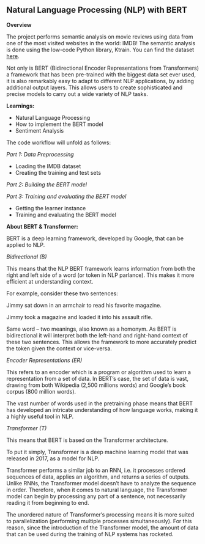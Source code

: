 ## Natural Language Processing (NLP) with BERT

**Overview**

The project performs semantic analysis on movie reviews using data from one of the most visited websites in the world: IMDB! The semantic analysis is done using the low-code Python library, Ktrain. You can find the dataset [here](https://ai.stanford.edu/~amaas/data/sentiment/).

Not only is BERT (Bidirectional Encoder Representations from Transformers) a framework that has been pre-trained with the biggest data set ever used, it is also remarkably easy to adapt to different NLP applications, by adding additional output layers. This allows users to create sophisticated and precise models to carry out a wide variety of NLP tasks.

**Learnings:**

- Natural Language Processing
- How to implement the BERT model
- Sentiment Analysis

The code workflow will unfold as follows:

*Part 1: Data Preprocessing*
- Loading the IMDB dataset
- Creating the training and test sets

*Part 2: Building the BERT model*

*Part 3: Training and evaluating the BERT model*
- Getting the learner instance
- Training and evaluating the BERT model

**About BERT & Transformer:**

BERT is a deep learning framework, developed by Google, that can be applied to NLP. 

*Bidirectional (B)*

This means that the NLP BERT framework learns information from both the right and left side of a word (or token in NLP parlance). This makes it more efficient at understanding context. 

For example, consider these two sentences:

Jimmy sat down in an armchair to read his favorite magazine.

Jimmy took a magazine and loaded it into his assault rifle. 

Same word – two meanings, also known as a homonym. As BERT is bidirectional it will interpret both the left-hand and right-hand context of these two sentences. This allows the framework to more accurately predict the token given the context or vice-versa.

*Encoder Representations (ER)*

This refers to an encoder which is a program or algorithm used to learn a representation from a set of data. In BERT’s case, the set of data is vast, drawing from both Wikipedia (2,500 millions words) and Google’s book corpus (800 million words). 

The vast number of words used in the pretraining phase means that BERT has developed an intricate understanding of how language works, making it a highly useful tool in NLP.

*Transformer (T)*

This means that BERT is based on the Transformer architecture.

To put it simply, Transformer is a deep machine learning model that was released in 2017, as a model for NLP.

Transformer performs a similar job to an RNN, i.e. it processes ordered sequences of data, applies an algorithm, and returns a series of outputs. Unlike RNNs, the Transformer model doesn’t have to analyze the sequence in order. Therefore, when it comes to natural language, the Transformer model can begin by processing any part of a sentence, not necessarily reading it from beginning to end.

The unordered nature of Transformer’s processing means it is more suited to parallelization (performing multiple processes simultaneously). For this reason, since the introduction of the Transformer model, the amount of data that can be used during the training of NLP systems has rocketed. 
